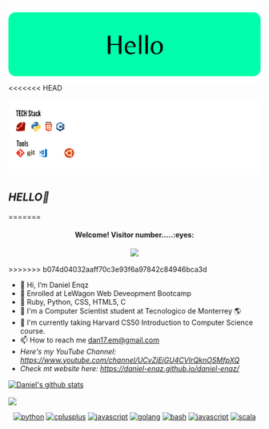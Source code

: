 ![header.png](https://github.com/daniel-enqz/daniel-enqz/blob/0116a4f65d27da2138f6e2bfce0c8d540ccfb623/website/images/header.png)
<<<<<<< HEAD


![stack.png](https://github.com/daniel-enqz/daniel-enqz/blob/main/website/images/stack.png)
## _*HELLO👋*_
=======
<h4 align="center">Welcome! Visitor number.....:eyes:</h4>
<p align="center"><img src="https://profile-counter.glitch.me/{daniel-enqz}/count.svg"></p>
>>>>>>> b074d04032aaff70c3e93f6a97842c84946bca3d

- 🖖 Hi, I’m Daniel Enqz
- 👀 Enrolled at LeWagon Web Deveopment Bootcamp
- 🚃 Ruby, Python, CSS, HTML5, C
- 💞 I'm a Computer Scientist student at Tecnologico de Monterrey 🌎
- 🌱 I'm currently taking Harvard CS50 Introduction to Computer Science course.
- 📫 How to reach me dan17.em@gmail.com
- *Here's my YouTube Channel: https://www.youtube.com/channel/UCvZjEjGU4CVIrQknOSMfpXQ*
- *Check mt website here: https://daniel-enqz.github.io/daniel-enqz/*

<a href="https://github.com/daniel-enqz/github-readme-stats"><img align="center" src="https://github-readme-stats.vercel.app/api?username=daniel-enqz&count_private=true&show_icons=true&bg_color=45,6eb0fa,57bcff,3bc7ff,10d2ff,00dcff,00e6ff,07effa&hide_border=true&title_color=0A0000&icon_color=0A0000" alt="Daniel's github stats" /></a>

<a href="https://github.com/daniel-enqz/github-readme-stats"><img align="center" src="https://github-readme-stats.vercel.app/api/top-langs/?username=daniel-enqz&langs_count=8&layout=compact&bg_color=45,6eb0fa,57bcff,3bc7ff,10d2ff,00dcff,00e6ff,07effa&hide_border=true&title_color=0A0000&icon_color=0A0000" /></a>

<p align="center">
<a href="https://github.com/priyanshumay"><img src="https://img.shields.io/badge/python-FFFF00.svg?style=for-the-badge&logo=python&logoColor=0768a8&labelColor=ffffff" alt="python"></a>
<a href="https://github.com/priyanshumay"><img src="https://img.shields.io/badge/C++-4B0082.svg?style=for-the-badge&logo=c%2B%2B&logoColor=4B0082&labelColor=ffffff" alt="cplusplus"></a>
<a href="https://github.com/priyanshumay"><img src="https://img.shields.io/badge/JS-f5f542.svg?style=for-the-badge&logo=javascript&logoColor=f5f542&labelColor=ffffff" alt="javascript"></a>
<a href="https://github.com/priyanshumay"><img src="https://img.shields.io/badge/GO-42c8f5.svg?style=for-the-badge&logo=go&logoColor=42c8f5&labelColor=ffffff" alt="golang"></a>
<a href="https://github.com/priyanshumay"><img src="https://img.shields.io/badge/BASH-4a5057.svg?style=for-the-badge&logo=gnu-bash&logoColor=4a5057&labelColor=ffffff" alt="bash"></a>
<a href="https://github.com/priyanshumay"><img src="https://img.shields.io/badge/PHP-6566ba.svg?style=for-the-badge&logo=php&logoColor=6566ba&labelColor=ffffff" alt="javascript"></a>
<a href="https://github.com/priyanshumay"><img src="https://img.shields.io/badge/scala-red.svg?style=for-the-badge&logo=scala&logoColor=red&labelColor=ffffff" alt="scala"></a>
</p><br>
